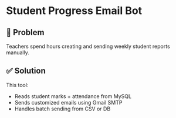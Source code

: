 # Student Progress Email Bot

## 🎯 Problem
Teachers spend hours creating and sending weekly student reports manually.

## ✅ Solution
This tool:
- Reads student marks + attendance from MySQL
- Sends customized emails using Gmail SMTP
- Handles batch sending from CSV or DB
